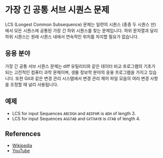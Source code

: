 # 가장 긴 공통 서브 시퀀스 문제

LCS (Longest Common Subsequence) 문제는 일련의 시퀀스 (종종 두 시퀀스 만)에서 모든 시퀀스에 공통된 가장 긴 하위 시퀀스를 찾는 문제입니다. 하위 문자열과 달리 하위 시퀀스는 원래 시퀀스 내에서 연속적인 위치를 차지할 필요가 없습니다. 

## 응용 분야

가장 긴 공통 서브 시퀀스 문제는 diff 유틸리티와 같은 데이터 비교 프로그램의 기초가되는 고전적인 컴퓨터 과학 문제이며, 생물 정보학 분야의 응용 프로그램을 가지고 있습니다. 또한 Git과 같은 변경 관리 시스템에서 변경 관리 제어 파일 모음의 여러 변경 사항을 조정할 때 널리 사용됩니다.

## 예제

- LCS for input Sequences `ABCDGH` and `AEDFHR` is `ADH` of length 3.
- LCS for input Sequences `AGGTAB` and `GXTXAYB` is `GTAB` of length 4.

## References

- [Wikipedia](https://en.wikipedia.org/wiki/Longest_common_subsequence_problem)
- [YouTube](https://www.youtube.com/watch?v=NnD96abizww&list=PLLXdhg_r2hKA7DPDsunoDZ-Z769jWn4R8)
